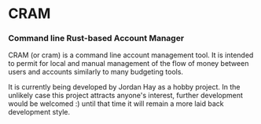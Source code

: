 # CRAM
### Command line Rust-based Account Manager

CRAM (or cram) is a command line account management tool. It is intended to permit for local and manual management of the flow of money between users and accounts similarly to many budgeting tools.

It is currently being developed by Jordan Hay as a hobby project. In the unlikely case this project attracts anyone's interest, further development would be welcomed :) until that time it will remain a more laid back development style.
